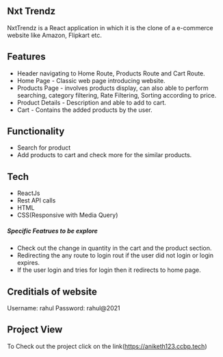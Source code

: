 ## **Nxt Trendz**

NxtTrendz is a React application in which it is the clone of a e-commerce website like Amazon, Flipkart etc.
## Features

- Header navigating to Home Route, Products Route and Cart Route.
- Home Page - Classic web page introducing website.
- Products Page - involves products display, can also able to perform searching, category filtering, Rate Filtering, Sorting according to price.
- Product Details - Description and able to add to cart.
- Cart - Contains the added products by the user.

## Functionality

- Search for product
- Add products to cart and check more for the similar products.


## Tech
 - ReactJs
 - Rest API calls
 - HTML
 - CSS(Responsive with Media Query)

##### Specific Featrues to be explore
- Check out the change in quantity in the cart and the product section.
- Redirecting the any route to login rout if the user did not login or login expires.
- If the user login and tries for login then it redirects to home page.

## Creditials of website
Username: rahul
Password: rahul@2021

## Project View
To Check out the project click on the link(https://aniketh123.ccbp.tech)
